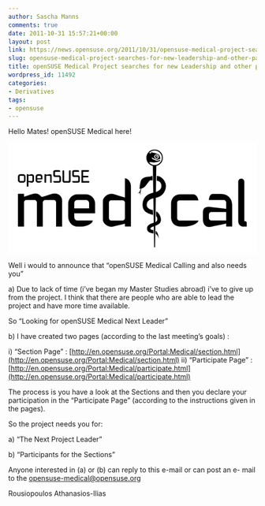 ```yaml
---
author: Sascha Manns
comments: true
date: 2011-10-31 15:57:21+00:00
layout: post
link: https://news.opensuse.org/2011/10/31/opensuse-medical-project-searches-for-new-leadership-and-other-participation/
slug: opensuse-medical-project-searches-for-new-leadership-and-other-participation
title: openSUSE Medical Project searches for new Leadership and other participation
wordpress_id: 11492
categories:
- Derivatives
tags:
- opensuse
---
```


Hello Mates! openSUSE Medical here!

[![](/wp-content/uploads/2010/12/Opensuse_medical_logo11.png)](http://news.opensuse.org/2011/06/09/new-leadership-inside-the-medical-project/opensuse_medical_logo11/)

Well i would to announce that “openSUSE Medical Calling and also needs you”

a) Due to lack of time (i’ve began my Master Studies abroad) i’ve to give up from the project. I think that there are people who are able to lead the project and have more time available.

So “Looking for openSUSE Medical Next Leader”

b) I have created two pages (according to the last meeting’s goals) :

i) “Section Page” : [http://en.opensuse.org/Portal:Medical/section.html](http://en.opensuse.org/Portal:Medical/section.html)
ii) “Participate Page” : [http://en.opensuse.org/Portal:Medical/participate.html](http://en.opensuse.org/Portal:Medical/participate.html)

The process is you have a look at the Sections and then you declare your participation in the “Participate Page” (according to the instructions given in the pages).

So the project needs you for:

a) “The Next Project Leader”

b) “Participants for the Sections”

Anyone interested in (a) or (b) can reply to this e-mail or can post an e- mail to the [opensuse-medical@opensuse.org](mailto:opensuse-medical@opensuse.org)

Rousiopoulos Athanasios-Ilias
